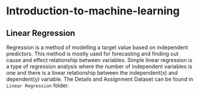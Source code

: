 # Introduction-to-machine-learning

## Linear Regression
Regression is a method of modelling a target value based on independent predictors. This method is mostly used for forecasting and finding out cause and effect relationship between variables. Simple linear regression is a type of regression analysis where the number of independent variables is one and there is a linear relationship between the independent(x) and dependent(y) variable.
The Details and Assignment Dataset can be found in `Linear Regression` folder.
